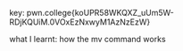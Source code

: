 key: pwn.college{koUPR58WKQXZ_uUm5W-RDjKQUiM.0VOxEzNxwyM1AzNzEzW}

what I learnt: how the mv command works
